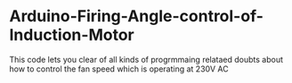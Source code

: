 # Arduino-Firing-Angle-control-of-Induction-Motor
This code lets you clear of  all kinds of progrmmaing relataed doubts about how to control the fan speed which is operating at 230V AC
